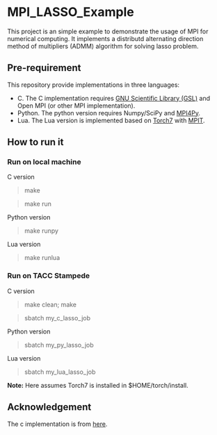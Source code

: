 # MPI_LASSO_Example

This project is an simple example to demonstrate the usage of MPI for numerical computing.
It implements a distributd alternating direction method of multipliers (ADMM) algorithm for solving lasso problem. 

## Pre-requirement

This repository provide implementations in three languages:
- C. The C implementation requires [GNU Scientific Library (GSL)](http://www.gnu.org/software/gsl/) and Open MPI (or other MPI implementation).
- Python. The python version requires Numpy/SciPy and [MPI4Py](http://mpi4py.scipy.org/).
- Lua. The Lua version is implemented based on [Torch7](http://torch.ch/) with [MPIT](https://github.com/sixin-zh/mpiT).

## How to run it

### Run on local machine

C version
> make

> make run

Python version
> make runpy

Lua version 
> make runlua

### Run on TACC Stampede

C version
> make clean; make

> sbatch my_c_lasso_job

Python version
> sbatch my_py_lasso_job

Lua version 
> sbatch my_lua_lasso_job

**Note:** Here assumes Torch7 is installed in $HOME/torch/install.


## Acknowledgement

The c implementation is from [here](https://web.stanford.edu/~boyd/papers/admm/mpi/).
